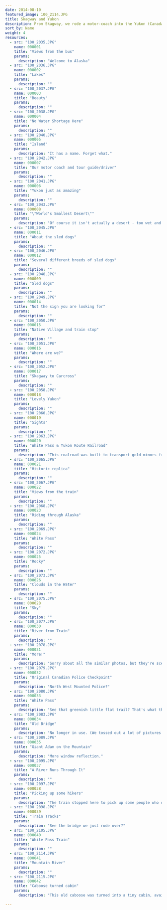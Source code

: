 ```yaml
---
date: 2014-08-10
featured_image: 100_2114.JPG
title: Skagway and Yukon
description: From Skagway, we rode a motor-coach into the Yukon (Canada), over to a tourist trap and stopping at many sites along the way. The tour guide/driver was wonderful. Finally, we took the famous White Pass & Yukon Route Railroad back to Skagway.
sort_by: Name
weight: 4
resources:
  - src: "100_2035.JPG"
    name: 000001
    title: "Views from the bus"
    params:
      description: "Welcome to Alaska"
  - src: "100_2036.JPG"
    name: 000002
    title: "Lakes"
    params:
      description: ""
  - src: "100_2037.JPG"
    name: 000003
    title: "Beauty"
    params:
      description: ""
  - src: "100_2038.JPG"
    name: 000004
    title: "No Water Shortage Here"
    params:
      description: ""
  - src: "100_2040.JPG"
    name: 000005
    title: "Island"
    params:
      description: "It has a name. Forget what."
  - src: "100_2042.JPG"
    name: 000007
    title: "Our motor coach and tour guide/driver"
    params:
      description: ""
  - src: "100_2041.JPG"
    name: 000006
    title: "Yukon just as amazing"
    params:
      description: ""
  - src: "100_2043.JPG"
    name: 000008
    title: "\"World's Smallest Desert\""
    params:
      description: "Of course it isn't actually a desert - too wet and cold for that. But they like to call this sandy area that for the tourists."
  - src: "100_2045.JPG"
    name: 000011
    title: "About the sled dogs"
    params:
      description: ""
  - src: "100_2046.JPG"
    name: 000012
    title: "Several different breeds of sled dogs"
    params:
      description: ""
  - src: "100_2048.JPG"
    name: 000009
    title: "Sled dogs"
    params:
      description: ""
  - src: "100_2049.JPG"
    name: 000014
    title: "Not the sign you are looking for"
    params:
      description: ""
  - src: "100_2050.JPG"
    name: 000015
    title: "Native Village and train stop"
    params:
      description: ""
  - src: "100_2051.JPG"
    name: 000016
    title: "Where are we?"
    params:
      description: ""
  - src: "100_2052.JPG"
    name: 000017
    title: "Skagway to Carcross"
    params:
      description: ""
  - src: "100_2058.JPG"
    name: 000018
    title: "Lovely Yukon"
    params:
      description: ""
  - src: "100_2060.JPG"
    name: 000019
    title: "Sights"
    params:
      description: ""
  - src: "100_2063.JPG"
    name: 000020
    title: "White Pass & Yukon Route Railroad"
    params:
      description: "This roalroad was built to transport gold minors from Skagway to the streams of the Yukon."
  - src: "100_2065.JPG"
    name: 000021
    title: "Historic replica"
    params:
      description: ""
  - src: "100_2067.JPG"
    name: 000022
    title: "Views from the train"
    params:
      description: ""
  - src: "100_2068.JPG"
    name: 000023
    title: "Riding through Alaska"
    params:
      description: ""
  - src: "100_2069.JPG"
    name: 000024
    title: "White Pass"
    params:
      description: ""
  - src: "100_2072.JPG"
    name: 000025
    title: "Rocky"
    params:
      description: ""
  - src: "100_2073.JPG"
    name: 000026
    title: "Clouds in the Water"
    params:
      description: ""
  - src: "100_2075.JPG"
    name: 000028
    title: "Sky"
    params:
      description: ""
  - src: "100_2077.JPG"
    name: 000030
    title: "River from Train"
    params:
      description: ""
  - src: "100_2078.JPG"
    name: 000031
    title: "More!"
    params:
      description: "Sorry about all the similar photos, but they're scenic!"
  - src: "100_2079.JPG"
    name: 000032
    title: "Original Canadian Police Checkpoint"
    params:
      description: "North West Mounted Police?"
  - src: "100_2080.JPG"
    name: 000033
    title: "White Pass"
    params:
      description: "See that greenish little flat trail? That's what the gold minors hiked through before the train."
  - src: "100_2083.JPG"
    name: 000034
    title: "Old Bridge"
    params:
      description: "No longer in use. (We tossed out a lot of pictures due to reflection on the train windows. This was the best shot of that bridge though.)"
  - src: "100_2089.JPG"
    name: 000035
    title: "Giant Adam on the Mountain"
    params:
      description: "More window reflection."
  - src: "100_2095.JPG"
    name: 000037
    title: "A River Runs Through It"
    params:
      description: ""
  - src: "100_2097.JPG"
    name: 000038
    title: "Picking up some hikers"
    params:
      description: "The train stopped here to pick up some people who did a hiking excursion."
  - src: "100_2098.JPG"
    name: 000039
    title: "Train Tracks"
    params:
      description: "See the bridge we just rode over?"
  - src: "100_2105.JPG"
    name: 000040
    title: "White Pass Train"
    params:
      description: ""
  - src: "100_2114.JPG"
    name: 000041
    title: "Mountain River"
    params:
      description: ""
  - src: "100_2115.JPG"
    name: 000042
    title: "Caboose turned cabin"
    params:
      description: "This old caboose was turned into a tiny cabin, available for rent."

---
```

